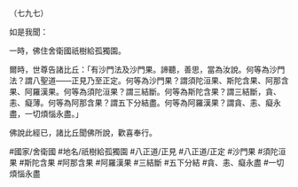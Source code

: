（七九七）

如是我聞：

一時，佛住舍衛國祇樹給孤獨園。

爾時，世尊告諸比丘：「有沙門法及沙門果。諦聽，善思，當為汝說。何等為沙門法？謂八聖道——正見乃至正定。何等為沙門果？謂須陀洹果、斯陀含果、阿那含果、阿羅漢果。何等為須陀洹果？謂三結斷。何等為斯陀含果？謂三結斷，貪、恚、癡薄。何等為阿那含果？謂五下分結盡。何等為阿羅漢果？謂貪、恚、癡永盡，一切煩惱永盡。」

佛說此經已，諸比丘聞佛所說，歡喜奉行。

#國家/舍衛國
#地名/祇樹給孤獨園
#八正道/正見
#八正道/正定
#沙門果
#須陀洹果
#斯陀含果
#阿那含果
#阿羅漢果
#三結斷
#五下分結
#貪、恚、癡永盡
#一切煩惱永盡
